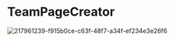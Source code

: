 # TeamPageCreator






























![217961239-f915b0ce-c63f-48f7-a34f-ef234e3e26f6](https://user-images.githubusercontent.com/114943155/217961317-2627c921-5b88-4202-a551-0edc2cc1e6c0.jpg)
